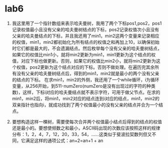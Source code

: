 # lab6

1. 我这里用了一个指针数组来表示哈夫曼树，我用了两个下标pos1,pos2，pos1记录权值最小且没有父亲的哈夫曼树结点的下标，pos2记录权值次小且没有父亲的哈夫曼结点的下标，并且我还用了min1，min2这两个变量来记录相应的权值，min1，min2都初始化为所有结点的权值之和再加上10，以确保初始时它们都是最大的，不会遗漏结点。然后枚举每个没有父亲的哈夫曼树结点，如果它的权值比min1小，就将min2更新为min1，min1更新为这个结点的权值，对应下标也做更新。否则，如果它的权值比min2小，就将min2更新为这个权值，pos2更新为这个结点对应的下标。否则不做处理。在遍历完其余所有没有父亲的哈夫曼树结点后，得到的min1，min2就是最小的两个没有父亲的结点的下标。
   在求min1，min2的外侧，我还用了一个while循环，i为循环变量，从256开始，到511-numZero(numZero是没有出现过的字符的种类数)，这样，下标i对应的哈夫曼结点就不表示字符，可用于做父节点。在求的min1，min2后，将min1，min2对应的结点连到i对应的结点，min1，min2的双亲指针也指向i，就成功找到了两个权值最小的没有父亲的结点并合为一个结点。

2. 要想构造这样一棵树，需要使每次合并两个权值最小结点后得到的结点的权值还是最小的。要想使频数之和最小，ASCII码出现的次数应该按照这样的规律分布：1，2，4，7，12，20，33，54，……这类似于斐波拉契数列但又不同，它满足这样的通项公式：an+2=an+1 + an
